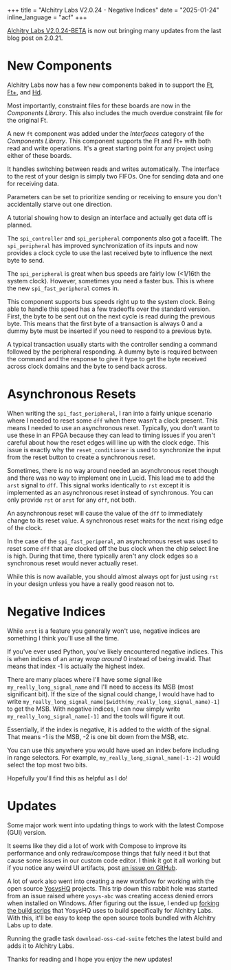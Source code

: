 +++
title = "Alchitry Labs V2.0.24 - Negative Indices"
date = "2025-01-24"
inline_language = "acf"
+++

[Alchitry Labs V2.0.24-BETA](@/alchitry-labs.md) is now out bringing many updates from the last blog post on 2.0.21.
<!-- more -->

# New Components
Alchitry Labs now has a few new components baked in to support the [Ft](https://shop.alchitry.com/products/alchitry-ft-v2),
[Ft+](https://shop.alchitry.com/products/alchitry-ft-v2?variant=48644641161493), and [Hd](https://shop.alchitry.com/products/alchitry-hd).

Most importantly, constraint files for these boards are now in the _Components Library_.
This also includes the much overdue constraint file for the original Ft.

A new `ft` component was added under the _Interfaces_ category of the _Components Library_.
This component supports the Ft and Ft+ with both read and write operations.
It's a great starting point for any project using either of these boards.

It handles switching between reads and writes automatically.
The interface to the rest of your design is simply two FIFOs.
One for sending data and one for receiving data.

Parameters can be set to prioritize sending or receiving to ensure you don't accidentally starve out one direction.

A tutorial showing how to design an interface and actually get data off is planned.

The `spi_controller` and `spi_peripheral` components also got a facelift.
The `spi_peripheral` has improved synchronization of its inputs and now provides a clock cycle to use the last
received byte to influence the next byte to send.

The `spi_peripheral` is great when bus speeds are fairly low (<1/16th the system clock).
However, sometimes you need a faster bus.
This is where the new `spi_fast_peripheral` comes in.

This component supports bus speeds right up to the system clock.
Being able to handle this speed has a few tradeoffs over the standard version.
First, the byte to be sent out on the next cycle is read during the previous byte.
This means that the first byte of a transaction is always 0 and a dummy byte must be inserted if you need to respond
to a previous byte.

A typical transaction usually starts with the controller sending a command followed by the peripheral responding.
A dummy byte is required between the command and the response to give it type to get the byte received across clock
domains and the byte to send back across.

# Asynchronous Resets

When writing the `spi_fast_peripheral`, I ran into a fairly unique scenario where I needed to reset some `dff` when
there wasn't a clock present.
This means I needed to use an asynchronous reset.
Typically, you don't want to use these in an FPGA because they can lead to timing issues if you aren't careful about
how the reset edges will line up with the clock edge.
This issue is exactly why the `reset_conditioner` is used to synchronize the input from the reset button to create a
synchronous reset.

Sometimes, there is no way around needed an asynchronous reset though and there was no way to implement one in Lucid.
This lead me to add the `arst` signal to `dff`.
This signal works identically to `rst` except it is implemented as an asynchronous reset instead of synchronous.
You can only provide `rst` or `arst` for any `dff`, not both.

An asynchronous reset will cause the value of the `dff` to immediately change to its reset value.
A synchronous reset waits for the next rising edge of the clock.

In the case of the `spi_fast_periperal`, an asynchronous reset was used to reset some `dff` that are clocked off the 
bus clock when the chip select line is high.
During that time, there typically aren't any clock edges so a synchronous reset would never actually reset.

While this is now available, you should almost always opt for just using `rst` in your design unless you have a really
good reason not to.

# Negative Indices

While `arst` is a feature you generally won't use, negative indices are something I think you'll use all the time.

If you've ever used Python, you've likely encountered negative indices.
This is when indices of an array _wrap around_ 0 instead of being invalid.
That means that index -1 is actually the highest index.

There are many places where I'll have some signal like `my_really_long_signal_name` and I'll need to access its MSB
(most significant bit).
If the size of the signal could change, I would have had to write 
`my_really_long_signal_name[$width(my_really_long_signal_name)-1]` to get the MSB.
With negative indices, I can now simply write `my_really_long_signal_name[-1]` and the tools will figure it out.

Essentially, if the index is negative, it is added to the width of the signal.
That means -1 is the MSB, -2 is one bit down from the MSB, etc.

You can use this anywhere you would have used an index before including in range selectors.
For example, `my_really_long_signal_name[-1:-2]` would select the top most two bits.

Hopefully you'll find this as helpful as I do!

# Updates

Some major work went into updating things to work with the latest Compose (GUI) version.

It seems like they did a lot of work with Compose to improve its performance and only redraw/compose things that fully 
need it but that cause some issues in our custom code editor.
I think it got it all working but if you notice any weird UI artifacts, post 
[an issue on GitHub](https://github.com/alchitry/Alchitry-Labs-V2/issues).

A lot of work also went into creating a new workflow for working with the open source [YosysHQ](https://github.com/YosysHQ)
projects.
This trip down this rabbit hole was started from an issue raised where `yosys-abc` was creating access denied errors 
when installed on Windows.
After figuring out the issue, I ended up [forking the build scrips](https://github.com/alchitry/oss-cad-suite-build)
that YosysHQ uses to build specifically for Alchitry Labs.
With this, it'll be easy to keep the open source tools bundled with Alchitry Labs up to date.

Running the gradle task `download-oss-cad-suite` fetches the latest build and adds it to Alchitry Labs.

Thanks for reading and I hope you enjoy the new updates!